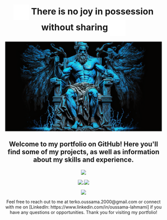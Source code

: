 <h1 align="center"><img align="center" alt="img" height=10% width=10% src="https://github.com/LAHMAMI1/LAHMAMI1/blob/main/thunder.gif"> There is no joy in possession without sharing <img align="center" alt="img" height=10% width=10% src="https://github.com/LAHMAMI1/LAHMAMI1/blob/main/thunder.gif"></h1>

<img align="center" alt="img" src="https://raw.githubusercontent.com/LAHMAMI1/LAHMAMI1/main/LAHMAMI1_img.png">

<h2 align="center">Welcome to my portfolio on GitHub! Here you'll find some of my projects, as well as information about my skills and experience.</h2>

<p align="center">
    <a href="https://github.com/LAHMAMI1">
      <img
        align="center"
        src="https://badge.mediaplus.ma/binary/olahmami"
      />
    </a>
</p>

<p align="center">
    <a href="https://github.com/LAHMAMI1">
      <img
        align="center"
        src="https://github-readme-stats.vercel.app/api?username=LAHMAMI1&theme=algolia&show_icons=true"
      />
    </a>
  <a href="https://github.com/LAHMAMI1">
      <img
        align="center"
        src="http://github-readme-streak-stats.herokuapp.com?user=LAHMAMI1&theme=algolia&hide_border=true&date_format=M%20j%5B%2C%20Y%5D&fire=FF8964&ring=FFCB2B"
      />
 </a>
</p>

<p align="center">
<a href="https://github.com/LAHMAMI1">
      <img
        align="center"
        src="https://github-readme-stats.vercel.app/api/top-langs/?username=LAHMAMI1&show_icons=true&langs_count=8&count_private=true&layout=compact&theme=algolia"
      />
 </a>
 </p>

<p align="center">Feel free to reach out to me at terko.oussama.2000@gmail.com or connect with me on [LinkedIn: https://www.linkedin.com/in/oussama-lahmami] if you have any questions or opportunities. Thank you for visiting my portfolio!</p>
